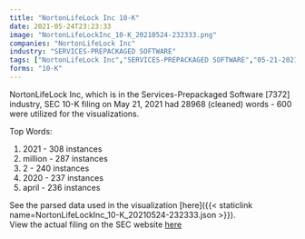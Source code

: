 ```yaml
---
title: "NortonLifeLock Inc 10-K"
date: 2021-05-24T23:23:33
image: "NortonLifeLockInc_10-K_20210524-232333.png"
companies: "NortonLifeLock Inc"
industry: "SERVICES-PREPACKAGED SOFTWARE"
tags: ["NortonLifeLock Inc","SERVICES-PREPACKAGED SOFTWARE","05-21-2021","10-K"]
forms: "10-K"
---
```

NortonLifeLock Inc, which is in the Services-Prepackaged Software [7372] industry, SEC 10-K filing on May 21, 2021 had 28968 (cleaned) words - 600 were utilized for the visualizations.

Top Words:
1. 2021 - 308 instances
2. million - 287 instances
3. 2 - 240 instances
4. 2020 - 237 instances
5. april - 236 instances


See the parsed data used in the visualization [here]({{< staticlink name=NortonLifeLockInc_10-K_20210524-232333.json >}}).  
View the actual filing on the SEC website [here](https://www.sec.gov/Archives/edgar/data/849399/0000849399-21-000010.txt)